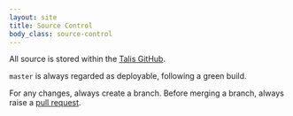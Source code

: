 ```yaml
---
layout: site
title: Source Control
body_class: source-control
---
```



All source is stored within the [Talis GitHub](https://github.com/talis).

`master` is always regarded as deployable, following a green build.

For any changes, always create a branch. Before merging a branch, always raise a [pull request](code-reviews.html).